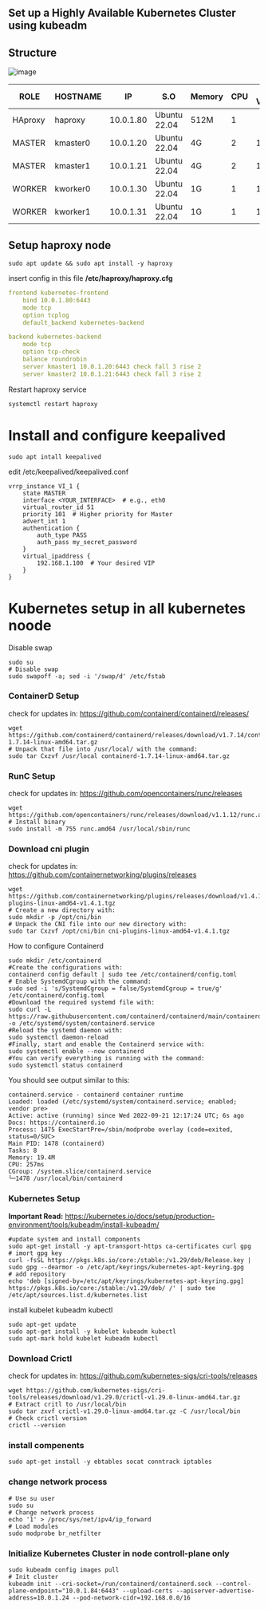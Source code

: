 ## Set up a Highly Available Kubernetes Cluster using kubeadm
## Structure
![image](https://hackmd.io/_uploads/SJZ0exApA.png)

|  ROLE | HOSTNAME     | IP | S.O |  Memory   | CPU |API-VERSION|
| ------| -----| -- | --- | -------- | --- | -------- |
|HAproxy|haproxy|10.0.1.80|Ubuntu 22.04|512M|1|  |
|MASTER    |kmaster0|10.0.1.20|Ubuntu 22.04|4G|2| 1.27.3 |
|MASTER    |kmaster1|10.0.1.21|Ubuntu 22.04|4G|2| 1.27.3 |
|WORKER    |kworker0|10.0.1.30|Ubuntu 22.04|1G|1| 1.27.3 |
|WORKER    |kworker1|10.0.1.31|Ubuntu 22.04|1G|1| 1.27.3 |



## Setup haproxy node

```bash=
sudo apt update && sudo apt install -y haproxy
```

insert config in this file **/etc/haproxy/haproxy.cfg**
```yaml
frontend kubernetes-frontend
    bind 10.0.1.80:6443
    mode tcp
    option tcplog
    default_backend kubernetes-backend

backend kubernetes-backend
    mode tcp
    option tcp-check
    balance roundrobin
    server kmaster1 10.0.1.20:6443 check fall 3 rise 2
    server kmaster2 10.0.1.21:6443 check fall 3 rise 2
```
Restart haproxy service
```bash=
systemctl restart haproxy
```

# Install and configure keepalived

```bash=
sudo apt intall keepalived
```
edit 
/etc/keepalived/keepalived.conf


```config=
vrrp_instance VI_1 {
    state MASTER
    interface <YOUR_INTERFACE>  # e.g., eth0
    virtual_router_id 51
    priority 101  # Higher priority for Master
    advert_int 1
    authentication {
        auth_type PASS
        auth_pass my_secret_password
    }
    virtual_ipaddress {
        192.168.1.100  # Your desired VIP
    }
}
```



# Kubernetes setup in all kubernetes noode

Disable swap

```bash=
sudo su
# Disable swap
sudo swapoff -a; sed -i '/swap/d' /etc/fstab
```

### ContainerD Setup


check for updates in:
https://github.com/containerd/containerd/releases/
```bash=
wget https://github.com/containerd/containerd/releases/download/v1.7.14/containerd-1.7.14-linux-amd64.tar.gz
# Unpack that file into /usr/local/ with the command:
sudo tar Cxzvf /usr/local containerd-1.7.14-linux-amd64.tar.gz
```

### RunC Setup
check for updates in:
https://github.com/opencontainers/runc/releases

```bash=
wget https://github.com/opencontainers/runc/releases/download/v1.1.12/runc.amd64
# Install binary
sudo install -m 755 runc.amd64 /usr/local/sbin/runc
```
### Download cni plugin
check for updates in:
https://github.com/containernetworking/plugins/releases
```bash=
wget https://github.com/containernetworking/plugins/releases/download/v1.4.1/cni-plugins-linux-amd64-v1.4.1.tgz
# Create a new directory with:
sudo mkdir -p /opt/cni/bin
# Unpack the CNI file into our new directory with:
sudo tar Cxzvf /opt/cni/bin cni-plugins-linux-amd64-v1.4.1.tgz
```
How to configure Containerd

```bash=
sudo mkdir /etc/containerd
#Create the configurations with:
containerd config default | sudo tee /etc/containerd/config.toml
# Enable SystemdCgroup with the command:
sudo sed -i 's/SystemdCgroup = false/SystemdCgroup = true/g' /etc/containerd/config.toml
#Download the required systemd file with:
sudo curl -L https://raw.githubusercontent.com/containerd/containerd/main/containerd.service -o /etc/systemd/system/containerd.service
#Reload the systemd daemon with:
sudo systemctl daemon-reload
#Finally, start and enable the Containerd service with:
sudo systemctl enable --now containerd
#You can verify everything is running with the command:
sudo systemctl status containerd
```
You should see output similar to this:
```systemd~
containerd.service - containerd container runtime
Loaded: loaded (/etc/systemd/system/containerd.service; enabled; vendor pre>
Active: active (running) since Wed 2022-09-21 12:17:24 UTC; 6s ago
Docs: https://containerd.io
Process: 1475 ExecStartPre=/sbin/modprobe overlay (code=exited, status=0/SUC>
Main PID: 1478 (containerd)
Tasks: 8
Memory: 19.4M
CPU: 257ms
CGroup: /system.slice/containerd.service
└─1478 /usr/local/bin/containerd
```


### Kubernetes Setup
**Important Read:**
https://kubernetes.io/docs/setup/production-environment/tools/kubeadm/install-kubeadm/
```bash=
#update system and install components
sudo apt-get install -y apt-transport-https ca-certificates curl gpg
# imort gpg key
curl -fsSL https://pkgs.k8s.io/core:/stable:/v1.29/deb/Release.key | sudo gpg --dearmor -o /etc/apt/keyrings/kubernetes-apt-keyring.gpg
# add repository 
echo 'deb [signed-by=/etc/apt/keyrings/kubernetes-apt-keyring.gpg] https://pkgs.k8s.io/core:/stable:/v1.29/deb/ /' | sudo tee /etc/apt/sources.list.d/kubernetes.list
```
install kubelet kubeadm kubectl
```bash~
sudo apt-get update
sudo apt-get install -y kubelet kubeadm kubectl
sudo apt-mark hold kubelet kubeadm kubectl
```
### Download Crictl
check for updates in:
https://github.com/kubernetes-sigs/cri-tools/releases
```bash=
wget https://github.com/kubernetes-sigs/cri-tools/releases/download/v1.29.0/crictl-v1.29.0-linux-amd64.tar.gz
# Extract critl to /usr/local/bin
sudo tar zxvf crictl-v1.29.0-linux-amd64.tar.gz -C /usr/local/bin
# Check crictl version
crictl --version
```
### install compenents
```bash=
sudo apt-get install -y ebtables socat conntrack iptables
```
### change network process
```bash=
# Use su user
sudo su
# Change network process
echo '1' > /proc/sys/net/ipv4/ip_forward
# Load modules
sudo modprobe br_netfilter
```

### Initialize Kubernetes Cluster in node controll-plane only
```bash=
sudo kubeadm config images pull
# Init cluster
kubeadm init --cri-socket=/run/containerd/containerd.sock --control-plane-endpoint="10.0.1.84:6443" --upload-certs --apiserver-advertise-address=10.0.1.24 --pod-network-cidr=192.168.0.0/16
```


